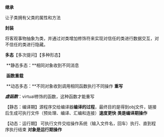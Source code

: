 **继承**

让子类拥有父类的属性和方法

**封装**

将客观事物抽象为类，并通过对类增加修饰符来实现对信任的类进行数据交互，对不信任的类进行隐藏。

**多态**【多次提问】【多种形态】

​		**静态多态：**相同对象收到不同消息

​					**函数重载**

​		**动态多态：**不同对象收到调用相同函数执行不同操作 **重写**

​				 ***虚函数***：virtual修饰的函数，这种函数才能重写



【静态：编译期】源程序交给编译器**编译的过程**，最终目的是得到obj文件，链接后生成可执行文件（预处理、编译、汇编和连接）**速度更快** **类是编译期操作**

【动态：运行期】 可执行文件交给操作系统（输入文件名，回车）执行、直到程序执行结束 **对象是运行期操作**